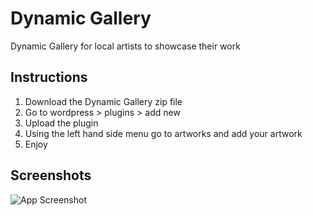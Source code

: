 
# Dynamic Gallery

Dynamic Gallery for local artists to showcase their work


## Instructions

1. Download the Dynamic Gallery zip file
2. Go to wordpress > plugins > add new
3. Upload the plugin
4. Using the left hand side menu go to artworks and add your    artwork
5. Enjoy

## Screenshots

![App Screenshot](https://fitrevitalize.com/wp-content/uploads/2024/03/Dynamic-Gallery.jpg)

